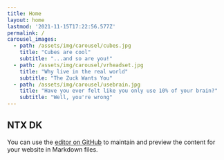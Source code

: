 ```yaml
---
title: Home
layout: home
lastmod: '2021-11-15T17:22:56.577Z'
permalink: /
carousel_images:
  - path: /assets/img/carousel/cubes.jpg
    title: "Cubes are cool"
    subtitle: "...and so are you!"
  - path: /assets/img/carousel/vrheadset.jpg
    title: "Why live in the real world"
    subtitle: "The Zuck Wants You"
  - path: /assets/img/carousel/usebrain.jpg
    title: "Have you ever felt like you only use 10% of your brain?"
    subtitle: "Well, you're wrong"
---
```


## NTX DK

You can use the [editor on GitHub](https://github.com/neurotechdk/neurotechdk.github.io/edit/main/docs/index.md) to maintain and preview the content for your website in Markdown files.

